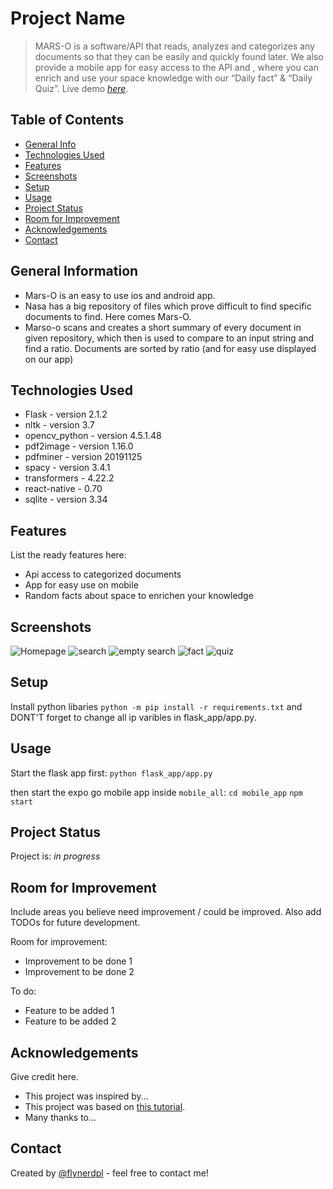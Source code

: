 # Project Name
> MARS-O is a software/API that reads, analyzes and categorizes any documents so that they can be easily and quickly found later. We also provide a mobile app for easy access to the API and , where you can enrich and use your space knowledge with our “Daily fact” & “Daily Quiz”.
> Live demo [_here_](https://www.example.com). <!-- If you have the project hosted somewhere, include the link here. -->

## Table of Contents
* [General Info](#general-information)
* [Technologies Used](#technologies-used)
* [Features](#features)
* [Screenshots](#screenshots)
* [Setup](#setup)
* [Usage](#usage)
* [Project Status](#project-status)
* [Room for Improvement](#room-for-improvement)
* [Acknowledgements](#acknowledgements)
* [Contact](#contact)
<!-- * [License](#license) -->


## General Information
- Mars-O is an easy to use ios and android app.
- Nasa has a big repository of files which prove difficult to find specific documents to find. Here comes Mars-O.
- Marso-o scans and creates a short summary of every document in given repository, which then is used to compare to an input string and find a ratio. Documents are sorted by ratio (and for easy use displayed on our app) 


## Technologies Used
- Flask - version 2.1.2
- nltk - version 3.7
- opencv_python - version 4.5.1.48
- pdf2image - version 1.16.0
- pdfminer - version 20191125
- spacy - version 3.4.1
- transformers - 4.22.2
- react-native - 0.70
- sqlite - version 3.34


## Features
List the ready features here:
- Api access to categorized documents
- App for easy use on mobile
- Random facts about space to enrichen your knowledge


## Screenshots
![Homepage](./imgs/homepage.png)
![search](./imgs/search.png)
![empty search](./imgs/search_empty.png)
![fact](./imgs/fact.png)
![quiz](./imgs/quiz.png)



## Setup

Install python libaries `python -m pip install -r requirements.txt` and DONT'T forget to change all ip varibles in flask_app/app.py.


## Usage

Start the flask app first:
`python flask_app/app.py`

then start the expo go mobile app inside `mobile_all`:
`cd mobile_app`
`npm start`

## Project Status
Project is: _in progress_


## Room for Improvement
Include areas you believe need improvement / could be improved. Also add TODOs for future development.

Room for improvement:
- Improvement to be done 1
- Improvement to be done 2

To do:
- Feature to be added 1
- Feature to be added 2


## Acknowledgements
Give credit here.
- This project was inspired by...
- This project was based on [this tutorial](https://www.example.com).
- Many thanks to...


## Contact
Created by [@flynerdpl](https://www.flynerd.pl/) - feel free to contact me!


<!-- Optional -->
<!-- ## License -->
<!-- This project is open source and available under the [... License](). -->

<!-- You don't have to include all sections - just the one's relevant to your project -->
